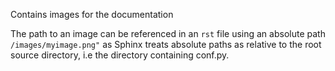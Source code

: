 Contains images for the documentation

The path to an image can be referenced in an `rst` file using an absolute path `/images/myimage.png"` as Sphinx treats absolute paths as relative to the root source directory, i.e the directory containing conf.py.